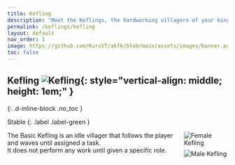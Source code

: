 ```yaml
---
title: Kefling
description: "Meet the Keflings, the hardworking villagers of your kingdom in A Kingdom for Keflings. These cheerful characters are eager to follow your lead and assist with building, gathering resources, and more."
permalink: /keflings/kefling
layout: default
nav_order: 1
image: https://github.com/KuruVT/akfk/blob/main/assets/images/banner.png?raw=true
toc: false
---
```


##  Kefling ![Kefling](https://github.com/KuruVT/akfk/blob/main/assets/images/keflings/kefling_icon.png?raw=true){: style="vertical-align: middle; height: 1em;" }
{: .d-inline-block .no_toc }

Stable
{: .label .label-green }

<div style="display: flex; align-items: flex-start; gap: 1rem;">
  <div style="flex: 1;">
  The Basic Kefling is an idle villager that follows the player and waves until assigned a task.<br>It does not perform any work until given a specific role.
  </div>
  <div style="display: flex; flex-direction: column; gap: 0.5rem;">
    <img src="https://github.com/KuruVT/akfk/blob/main/assets/images/keflings/female_kefling.png?raw=true" alt="Female Kefling" style="max-width: 100px; height: auto;">
    <img src="https://github.com/KuruVT/akfk/blob/main/assets/images/keflings/male_kefling.png?raw=true" alt="Male Kefling" style="max-width: 100px; height: auto;">
  </div>
</div>


